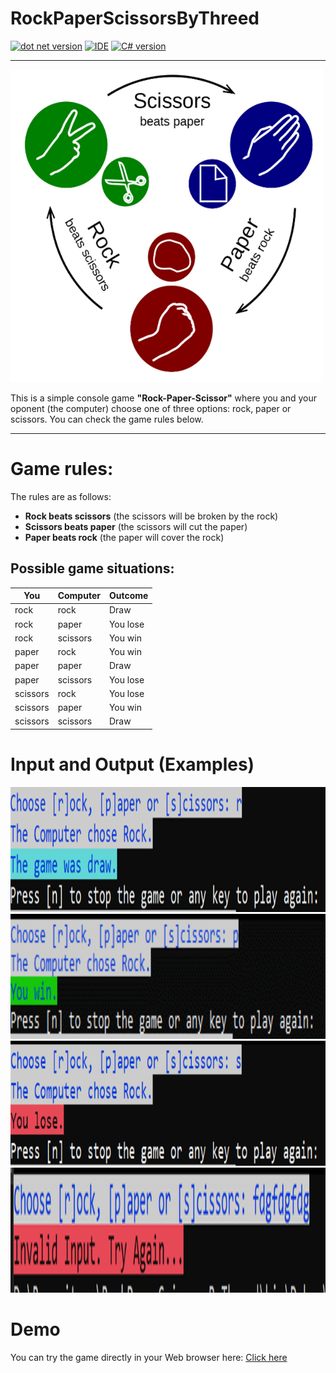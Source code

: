 # RockPaperScissorsByThreed

[![dot net version](https://img.shields.io/badge/.NET-6.0-green)](https://dotnet.microsoft.com/en-us/download/dotnet/6.0)
[![IDE](https://img.shields.io/badge/Visual%20Studio-2022-brightgreen)](https://visualstudio.microsoft.com/vs/)
[![C# version](https://img.shields.io/badge/C%23-v10.0-brightgreen)](https://docs.microsoft.com/en-us/dotnet/csharp/whats-new/csharp-10)

---

<img src="https://github.com/Threed90/RockPaperScissorsByThreed/blob/main/RepoPics/GameIcon.png" alt="game icon" width="500" height="500">

This is a simple console game <strong>"Rock-Paper-Scissor"</strong> where you and your oponent (the computer) choose one of three options: rock, paper or scissors. You can check the game rules below.

---

# Game rules:

The rules are as follows:
- <b>Rock beats scissors</b> (the scissors will be broken by the rock)
- <b>Scissors beats paper</b> (the scissors will cut the paper)
- <b>Paper beats rock</b> (the paper will cover the rock)

## Possible game situations:

| You | Computer | Outcome |
|-----|----------|---------|
| rock | rock | Draw |
| rock | paper | You lose |
| rock | scissors | You win |
| paper | rock | You win |
| paper | paper | Draw |
| paper | scissors | You lose |
| scissors | rock | You lose |
| scissors | paper | You win |
| scissors | scissors | Draw |

# Input and Output (Examples)

<img src="https://github.com/Threed90/RockPaperScissorsByThreed/blob/main/RepoPics/inputOne.png" alt="input img" width="700" height="200">
<img src="https://github.com/Threed90/RockPaperScissorsByThreed/blob/main/RepoPics/inputTwo.png" alt="input img" width="700" height="200">
<img src="https://github.com/Threed90/RockPaperScissorsByThreed/blob/main/RepoPics/inputThree.png" alt="input img" width="700" height="200">
<img src="https://github.com/Threed90/RockPaperScissorsByThreed/blob/main/RepoPics/inputFour.png" alt="input img" width="700" height="200">

# Demo

You can try the game directly in your Web browser here: [Click here](https://replit.com/@DimitrDimitrov1/RockPaperScissors?v=1)
